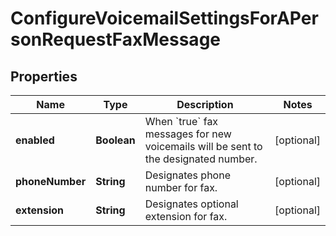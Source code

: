 <!--  Copyright 2025 Cisco Systems Inc.

Permission is hereby granted, free of charge, to any person obtaining a copy
of this software and associated documentation files (the "Software"), to deal
in the Software without restriction, including without limitation the rights
to use, copy, modify, merge, publish, distribute, sublicense, and/or sell
copies of the Software, and to permit persons to whom the Software is
furnished to do so, subject to the following conditions:

The above copyright notice and this permission notice shall be included in
all copies or substantial portions of the Software.

THE SOFTWARE IS PROVIDED "AS IS", WITHOUT WARRANTY OF ANY KIND, EXPRESS OR
IMPLIED, INCLUDING BUT NOT LIMITED TO THE WARRANTIES OF MERCHANTABILITY,
FITNESS FOR A PARTICULAR PURPOSE AND NONINFRINGEMENT. IN NO EVENT SHALL THE
AUTHORS OR COPYRIGHT HOLDERS BE LIABLE FOR ANY CLAIM, DAMAGES OR OTHER
LIABILITY, WHETHER IN AN ACTION OF CONTRACT, TORT OR OTHERWISE, ARISING FROM,
OUT OF OR IN CONNECTION WITH THE SOFTWARE OR THE USE OR OTHER DEALINGS IN
THE SOFTWARE.-->


# ConfigureVoicemailSettingsForAPersonRequestFaxMessage


## Properties

| Name | Type | Description | Notes |
|------------ | ------------- | ------------- | -------------|
|**enabled** | **Boolean** | When &#x60;true&#x60; fax messages for new voicemails will be sent to the designated number. |  [optional] |
|**phoneNumber** | **String** | Designates phone number for fax. |  [optional] |
|**extension** | **String** | Designates optional extension for fax. |  [optional] |



